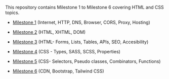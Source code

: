 This repository contains Milestone 1 to Milestone 6 covering HTML and CSS topics.
<br />


- [Milestone 1](https://github.com/Kanishkumar-K/HTML-CSS-Milestones/tree/main/Milestone1)
  (Internet, HTTP, DNS, Browser, CORS, Proxy, Hosting)

- [Milestone 2](https://github.com/Kanishkumar-K/HTML-CSS-Milestones/tree/main/Milestone2)
  (HTML, XHTML, DOM)

- [Milestone 3](https://github.com/Kanishkumar-K/HTML-CSS-Milestones/tree/main/Milestone3)
  (HTML- Forms, Lists, Tables, APIs, SEO, Accesibility)

- [Milestone 4](https://github.com/Kanishkumar-K/HTML-CSS-Milestones/tree/main/Milestone4)
  (CSS - Types, SASS, SCSS, Properties)

- [Milestone 5](https://github.com/Kanishkumar-K/HTML-CSS-Milestones/tree/main/Milestone5)
  (CSS- Selectors, Pseudo classes, Combinators, Functions)

- [Milestone 6](https://github.com/Kanishkumar-K/HTML-CSS-Milestones/tree/main/Milestone6)
  (CDN, Bootstrap, Tailwind CSS)
